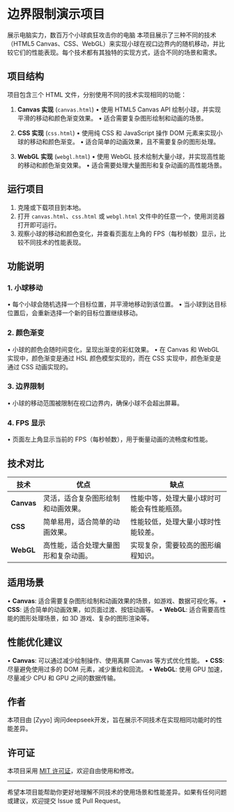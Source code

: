 # 边界限制演示项目

展示电脑实力，数百万个小球疯狂攻击你的电脑
本项目展示了三种不同的技术（HTML5 Canvas、CSS、WebGL）来实现小球在视口边界内的随机移动，并比较它们的性能表现。每个技术都有其独特的实现方式，适合不同的场景和需求。

## 项目结构

项目包含三个 HTML 文件，分别使用不同的技术实现相同的功能：

1. **Canvas 实现** (`canvas.html`)
   • 使用 HTML5 Canvas API 绘制小球，并实现平滑的移动和颜色渐变效果。
   • 适合需要复杂图形绘制和动画的场景。

2. **CSS 实现** (`css.html`)
   • 使用纯 CSS 和 JavaScript 操作 DOM 元素来实现小球的移动和颜色渐变。
   • 适合简单的动画效果，且不需要复杂的图形处理。

3. **WebGL 实现** (`webgl.html`)
   • 使用 WebGL 技术绘制大量小球，并实现高性能的移动和颜色渐变效果。
   • 适合需要处理大量图形和复杂动画的高性能场景。

## 运行项目

1. 克隆或下载项目到本地。
2. 打开 `canvas.html`、`css.html` 或 `webgl.html` 文件中的任意一个，使用浏览器打开即可运行。
3. 观察小球的移动和颜色变化，并查看页面左上角的 FPS（每秒帧数）显示，比较不同技术的性能表现。

## 功能说明

### 1. 小球移动
• 每个小球会随机选择一个目标位置，并平滑地移动到该位置。
• 当小球到达目标位置后，会重新选择一个新的目标位置继续移动。

### 2. 颜色渐变
• 小球的颜色会随时间变化，呈现出渐变的彩虹效果。
• 在 Canvas 和 WebGL 实现中，颜色渐变是通过 HSL 颜色模型实现的，而在 CSS 实现中，颜色渐变是通过 CSS 动画实现的。

### 3. 边界限制
• 小球的移动范围被限制在视口边界内，确保小球不会超出屏幕。

### 4. FPS 显示
• 页面左上角显示当前的 FPS（每秒帧数），用于衡量动画的流畅度和性能。

## 技术对比

| 技术     | 优点                                       | 缺点                                       |
| -------- | ------------------------------------------ | ------------------------------------------ |
| **Canvas** | 灵活，适合复杂图形绘制和动画效果。         | 性能中等，处理大量小球时可能会有性能瓶颈。 |
| **CSS**   | 简单易用，适合简单的动画效果。             | 性能较低，处理大量小球时性能较差。         |
| **WebGL** | 高性能，适合处理大量图形和复杂动画。       | 实现复杂，需要较高的图形编程知识。         |

## 适用场景

• **Canvas**: 适合需要复杂图形绘制和动画效果的场景，如游戏、数据可视化等。
• **CSS**: 适合简单的动画效果，如页面过渡、按钮动画等。
• **WebGL**: 适合需要高性能的图形处理场景，如 3D 游戏、复杂的图形渲染等。

## 性能优化建议

• **Canvas**: 可以通过减少绘制操作、使用离屏 Canvas 等方式优化性能。
• **CSS**: 尽量避免使用过多的 DOM 元素，减少重绘和回流。
• **WebGL**: 使用 GPU 加速，尽量减少 CPU 和 GPU 之间的数据传输。

## 作者

本项目由 [Zyyo] 询问deepseek开发，旨在展示不同技术在实现相同功能时的性能差异。

## 许可证

本项目采用 [MIT 许可证](LICENSE)，欢迎自由使用和修改。

---

希望本项目能帮助你更好地理解不同技术的使用场景和性能差异。如果有任何问题或建议，欢迎提交 Issue 或 Pull Request。